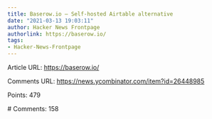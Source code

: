 ```yaml
---
title: Baserow.io – Self-hosted Airtable alternative
date: "2021-03-13 19:03:11"
author: Hacker News Frontpage
authorlink: https://baserow.io/
tags:
- Hacker-News-Frontpage
---
```


<p>Article URL: <a href="https://baserow.io/">https://baserow.io/</a></p>
<p>Comments URL: <a href="https://news.ycombinator.com/item?id=26448985">https://news.ycombinator.com/item?id=26448985</a></p>
<p>Points: 479</p>
<p># Comments: 158</p>
